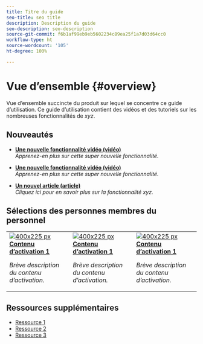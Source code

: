 ```yaml
---
title: Titre du guide
seo-title: seo title
description: Description du guide
seo-description: seo-description
source-git-commit: f6b1af99eb9eb5602234c89ea25f1a7d03d64cc0
workflow-type: ht
source-wordcount: '105'
ht-degree: 100%

---
```



# Vue d’ensemble {#overview}

Vue d’ensemble succincte du produit sur lequel se concentre ce guide d’utilisation. Ce guide d’utilisation contient des vidéos et des tutoriels sur les nombreuses fonctionnalités de *xyz*.

## Nouveautés

* **[Une nouvelle fonctionnalité vidéo (vidéo)](README.md)**
  <br>
  *Apprenez-en plus sur cette super nouvelle fonctionnalité.*

* **[Une nouvelle fonctionnalité vidéo (vidéo)](README.md)**
  <br>
  *Apprenez-en plus sur cette super nouvelle fonctionnalité.*

* **[Un nouvel article (article)](README.md)**
  <br>
  *Cliquez ici pour en savoir plus sur la fonctionnalité xyz.*

## Sélections des personnes membres du personnel

<table>
<tr>
  <td>
    <a href="#">
      <img alt="400x225 px" src="myimage.png" />
    </a>
    <div>
      <a href="#">
<strong>Contenu d’activation 1</strong>
</a>
    </div>
    <p>
    <em>Brève description du contenu d’activation.</em>
    <p>
  </td>
   <td>
    <a href="#">
      <img alt="400x225 px" src="myimage.png" />
    </a>
    <div>
      <a href="#">
<strong>Contenu d’activation 1</strong>
</a>
    </div>
    <p>
    <em>Brève description du contenu d’activation.</em>
    <p>
  </td>
  <td>
    <a href="#">
      <img alt="400x225 px" src="myimage.png" />
    </a>
    <div>
      <a href="#">
<strong>Contenu d’activation 1</strong>
</a>
    </div>
    <p>
    <em>Brève description du contenu d’activation.</em>
    <p>
  </td>
</tr>
</table>

## Ressources supplémentaires

* [Ressource 1](README.md)
* [Ressource 2](README.md)
* [Ressource 3](README.md)
